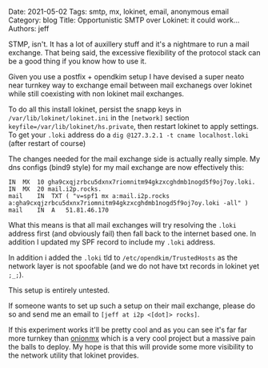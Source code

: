 Date: 2021-05-02
Tags: smtp, mx, lokinet, email, anonymous email
Category: blog
Title: Opportunistic SMTP over Lokinet: it could work...
Authors: jeff

STMP, isn't. 
It has a lot of auxillery stuff and it's a nightmare to run a mail exchange.
That being said, 
the excessive flexibility of the protocol stack can be a good thing if you know how to use it.

Given you use a postfix + opendkim setup I have devised a super neato near turnkey way to exchange email between 
mail exchanegs over lokinet while still coexisting with non lokinet mail exchanges. 

To do all this install lokinet, 
persist the snapp keys in `/var/lib/lokinet/lokinet.ini` in the `[network]` section `keyfile=/var/lib/lokinet/hs.private`,
then restart lokinet to apply settings. To get your `.loki` address do a `dig @127.3.2.1 -t cname localhost.loki` (after restart of course)

The changes needed for the mail exchange side is actually really simple.
My dns configs (bind9 style) for my mail exchange are now effectively this:

    IN  MX  10 gha9cxqjzrbcu5dxnx7riomnitm94gkzxcghdmb1nogd5f9oj7oy.loki.
	IN	MX	20 mail.i2p.rocks.
    mail	IN	TXT	( "v=spf1 mx a:mail.i2p.rocks a:gha9cxqjzrbcu5dxnx7riomnitm94gkzxcghdmb1nogd5f9oj7oy.loki -all" )
    mail	IN	A	51.81.46.170

What this means is that all mail exchanges will try resolving the `.loki` address first (and obviously fail) then fall back to the
internet based one. In addition I updated my SPF record to include my `.loki` address.

In addition i added the `.loki` tld to `/etc/opendkim/TrustedHosts` as the network layer is not spoofable (and we do not have txt records in lokinet yet `;_;`).

This setup is entirely untested. 

If someone wants to set up such a setup on their mail exchange, 
please do so and send me an email to `[jeff at i2p <[dot]> rocks]`.

If this experiment works it'll be pretty cool and as you can see it's far far more turnkey than [onionmx](https://github.com/ehloonion/onionmx) which is a very cool project 
but a massive pain the balls to deploy. My hope is that this will provide some more visibility to the network utility that lokinet provides.
